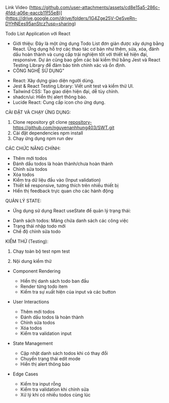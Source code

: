 Link Video 
(https://github.com/user-attachments/assets/cd8e15a5-286c-4fdd-a06e-eaccb11f55e8)](https://drive.google.com/drive/folders/1G4Zge25V-OeSveRn-DYHNEes95anStcz?usp=sharing)

  Todo List Application với React
- Giới thiệu: Đây là một ứng dụng Todo List đơn giản được xây dựng bằng React. Ứng dụng hỗ trợ các thao tác cơ bản như thêm, sửa, xóa, đánh dấu hoàn thành và cung cấp trải nghiệm tốt với thiết kế hiện đại, responsive. Dự án cũng bao gồm các bài kiểm thử bằng Jest và React Testing Library để đảm bảo tính chính xác và ổn định.
- CÔNG NGHỆ SỬ DỤNG"
+ React: Xây dựng giao diện người dùng.
+ Jest & React Testing Library: Viết unit test và kiểm thử UI.
+ Tailwind CSS: Tạo giao diện hiện đại, dễ tùy chỉnh.
+ shadcn/ui: Hiển thị alert thông báo.
+ Lucide React: Cung cấp icon cho ứng dụng.

CÀI ĐẶT VÀ CHẠY ỨNG DỤNG:
1. Clone repository
git clone <repository-https://github.com/nguyenanhhung403/SWT.git>
2. Cài đặt dependencies
npm install
3. Chạy ứng dụng
npm run dev

CÁC CHỨC NĂNG CHÍNH: 
+ Thêm mới todos
+  Đánh dấu todos là hoàn thành/chưa hoàn thành
+ Chỉnh sửa todos
+ Xóa todos
+ Kiểm tra dữ liệu đầu vào (Input validation)
+ Thiết kế responsive, tương thích trên nhiều thiết bị
+ Hiển thị feedback trực quan cho các hành động

QUẢN LÝ STATE:
- Ứng dụng sử dụng React useState để quản lý trạng thái:
+ Danh sách todos: Mảng chứa danh sách các công việc
+ Trạng thái nhập todo mới
+ Chế độ chỉnh sửa todo

KIỂM THỬ (Testing):
1. Chạy toàn bộ test 
npm test

2. Nội dung kiểm thử
  - Component Rendering
    + Hiển thị danh sách todo ban đầu
    + Render từng todo item
    + Kiểm tra sự xuất hiện của input và các button

  - User Interactions
    + Thêm mới todos
    + Đánh dấu todos là hoàn thành
    + Chỉnh sửa todos
    + Xóa todos
    + Kiểm tra validation input

  - State Management
    + Cập nhật danh sách todos khi có thay đổi
    + Chuyển trạng thái edit mode
    + Hiển thị alert thông báo

  - Edge Cases
    + Kiểm tra input rỗng
    + Kiểm tra validation khi chỉnh sửa
    + Xử lý khi có nhiều todos cùng lúc

